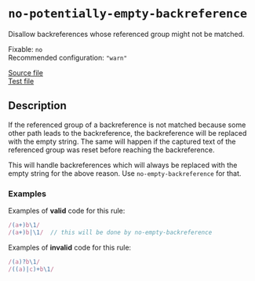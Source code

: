 # `no-potentially-empty-backreference`

Disallow backreferences whose referenced group might not be matched.

Fixable: `no` <br> Recommended configuration: `"warn"`

[Source file](https://github.com/RunDevelopment/eslint-plugin-clean-regex/blob/master/lib/rules/no-potentially-empty-backreference.js) <br> [Test file](https://github.com/RunDevelopment/eslint-plugin-clean-regex/blob/master/tests/lib/rules/no-potentially-empty-backreference.js)


## Description

If the referenced group of a backreference is not matched because some other path leads to the backreference, the backreference will be replaced with the empty string.
The same will happen if the captured text of the referenced group was reset before reaching the backreference.

This will handle backreferences which will always be replaced with the empty string for the above reason.
Use `no-empty-backreference` for that.

### Examples

Examples of __valid__ code for this rule:

```js
/(a+)b\1/
/(a+)b|\1/  // this will be done by no-empty-backreference
```

Examples of __invalid__ code for this rule:

```js
/(a)?b\1/
/((a)|c)+b\1/
```

